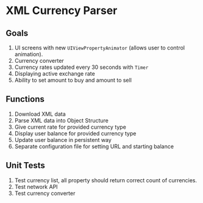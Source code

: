 # XML Currency Parser

## Goals
1. UI screens with new `UIViewPropertyAnimator` (allows user to control animation).
2. Currency converter
3. Currency rates updated every 30 seconds with `Timer`
4. Displaying active exchange rate
5. Ability to set amount to buy and amount to sell

## Functions
1. Download XML data
2. Parse XML data into Object Structure
3. Give current rate for provided currency type
4. Display user balance for provided currency type
5. Update user balance in persistent way
6. Separate configuration file for setting URL and starting balance

## Unit Tests
1. Test currency list, all property should return correct count of currencies.
2. Test network API
3. Test currency converter